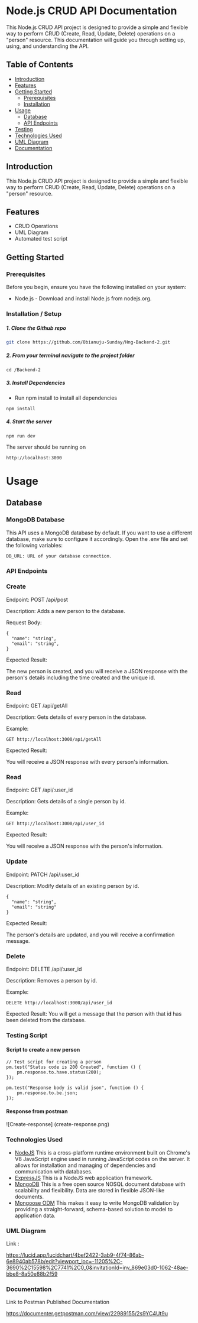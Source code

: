 
# Node.js CRUD API Documentation

This Node.js CRUD API project is designed to provide a simple and flexible way to perform CRUD (Create, Read, Update, Delete) operations on a "person" resource. This documentation will guide you through setting up, using, and understanding the API.


## Table of Contents

- [Introduction](#introduction)
- [Features](#features)
- [Getting Started](#getting-started)
  - [Prerequisites](#prerequisites)
  - [Installation](#installation)
- [Usage](#usage)
  - [Database](#database)
  - [API Endpoints](#api-endpoints)
- [Testing](#testing)
- [Technologies Used](#technologies-used)
- [UML Diagram](#uml-diagram)
- [Documentation](#documentation)

## Introduction

This Node.js CRUD API project is designed to provide a simple and flexible way to perform CRUD (Create, Read, Update, Delete) operations on a "person" resource.

## Features


- CRUD Operations
- UML Diagram
- Automated test script

## Getting Started



### Prerequisites


Before you begin, ensure you have the following installed on your system:


- Node.js - Download and install Node.js from nodejs.org.

### Installation / Setup


##### 1. Clone the Github repo

```bash
git clone https://github.com/Obianuju-Sunday/Hng-Backend-2.git
```
##### 2. From your terminal navigate to the project folder
```
cd /Backend-2
```
##### 3. Install Dependencies
* Run npm install to install all dependencies

```
npm install
```
##### 4. Start the server
```
npm run dev
```

The server should be running on 
```
http://localhost:3000
```


# Usage
## Database

### MongoDB Database
This API uses a MongoDB database by default. If you want to use a different database, make sure to configure it accordingly. Open the .env file and set the following variables:
```
DB_URL: URL of your database connection.
```

### API Endpoints
### Create
Endpoint:  POST /api/post

Description: Adds a new person to the database.

Request Body:
```
{
  "name": "string",
  "email": "string",
}
```
 Expected Result: 

The new person is created, and you will receive a JSON response with the person's details including the time created and the unique id.

### Read

Endpoint:  GET /api/getAll

Description: Gets details of every person in the database.

Example:
```
GET http://localhost:3000/api/getAll
```
Expected Result: 

You will receive a JSON response with every person's information.


### Read
Endpoint:  GET /api/:user_id

Description: Gets details of a single person by id.

Example:
```
GET http://localhost:3000/api/user_id
```
Expected Result: 

You will receive a JSON response with the person's information.

### Update
Endpoint: PATCH /api/:user_id

Description: Modify details of an existing person by id.
```
{
  "name": "string",
  "email": "string"
}
```

Expected Result: 

The person's details are updated, and you will receive a confirmation message.


### Delete
Endpoint: DELETE /api/:user_id

Description: Removes a person by id.

Example:
```
DELETE http://localhost:3000/api/user_id
```

Expected Result: 
You will get a message that the person with that id has been deleted from the database.

### Testing Script
#### Script to create a new person
```
// Test script for creating a person
pm.test("Status code is 200 Created", function () {
    pm.response.to.have.status(200);
});

pm.test("Response body is valid json", function () {
    pm.response.to.be.json;
});
```
#### Response from postman
![Create-response] (create-response.png)




### Technologies Used
* [NodeJS](https://nodejs.org/) This is a cross-platform runtime environment built on Chrome's V8 JavaScript engine used in running JavaScript codes on the server. It allows for installation and managing of dependencies and communication with databases.
* [ExpressJS](https://www.expresjs.org/) This is a NodeJS web application framework.
* [MongoDB](https://www.mongodb.com/) This is a free open source NOSQL document database with scalability and flexibility. Data are stored in flexible JSON-like documents.
* [Mongoose ODM](https://mongoosejs.com/) This makes it easy to write MongoDB validation by providing a straight-forward, schema-based solution to model to application data.

### UML Diagram
Link :

https://lucid.app/lucidchart/4bef2422-3ab9-4f74-86ab-6e8940ab578b/edit?viewport_loc=-11205%2C-3690%2C15598%2C7741%2C0_0&invitationId=inv_869e03d0-1062-48ae-bbe8-8a50e88b2f59

### Documentation
 Link to Postman Published Documentation

https://documenter.getpostman.com/view/22989155/2s9YC4Ut9u
